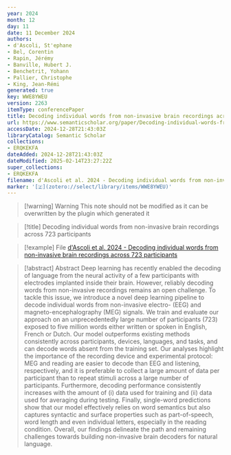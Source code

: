 ```yaml
---
year: 2024
month: 12
day: 11
date: 11 December 2024
authors:
- d'Ascoli, St'ephane
- Bel, Corentin
- Rapin, Jérémy
- Banville, Hubert J.
- Benchetrit, Yohann
- Pallier, Christophe
- King, Jean-Rémi
generated: true
key: WWE8YWEU
version: 2263
itemType: conferencePaper
title: Decoding individual words from non-invasive brain recordings across 723 participants
url: https://www.semanticscholar.org/paper/Decoding-individual-words-from-non-invasive-brain-d'Ascoli-Bel/c81f6c09a99f8fa978be184982d9407202d3439b
accessDate: 2024-12-28T21:43:03Z
libraryCatalog: Semantic Scholar
collections:
- ERQKEKFA
dateAdded: 2024-12-28T21:43:03Z
dateModified: 2025-02-14T23:27:22Z
super_collections:
- ERQKEKFA
filename: d'Ascoli et al. 2024 - Decoding individual words from non-invasive brain recordings across 723 participants
marker: '[🇿](zotero://select/library/items/WWE8YWEU)'
---
```



 > 
 > \[!warning\] Warning
 > This note should not be modified as it can be overwritten by the plugin which generated it

 > 
 > \[!title\] Decoding individual words from non-invasive brain recordings across 723 participants

 > 
 > \[!example\] File
 > [d'Ascoli et al. 2024 - Decoding individual words from non-invasive brain recordings across 723 participants](d'Ascoli%20et%20al.%202024%20-%20Decoding%20individual%20words%20from%20non-invasive%20brain%20recordings%20across%20723%20participants.pdf)

 > 
 > \[!abstract\] Abstract
 > Deep learning has recently enabled the decoding of language from the neural activity of a few participants with electrodes implanted inside their brain. However, reliably decoding words from non-invasive recordings remains an open challenge. To tackle this issue, we introduce a novel deep learning pipeline to decode individual words from non-invasive electro- (EEG) and magneto-encephalography (MEG) signals. We train and evaluate our approach on an unprecedentedly large number of participants (723) exposed to five million words either written or spoken in English, French or Dutch. Our model outperforms existing methods consistently across participants, devices, languages, and tasks, and can decode words absent from the training set. Our analyses highlight the importance of the recording device and experimental protocol: MEG and reading are easier to decode than EEG and listening, respectively, and it is preferable to collect a large amount of data per participant than to repeat stimuli across a large number of participants. Furthermore, decoding performance consistently increases with the amount of (i) data used for training and (ii) data used for averaging during testing. Finally, single-word predictions show that our model effectively relies on word semantics but also captures syntactic and surface properties such as part-of-speech, word length and even individual letters, especially in the reading condition. Overall, our findings delineate the path and remaining challenges towards building non-invasive brain decoders for natural language.
